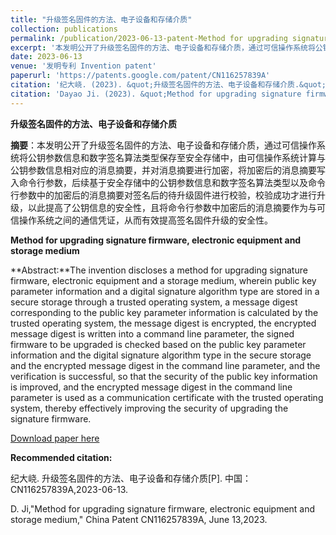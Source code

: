 ```yaml
---
title: "升级签名固件的方法、电子设备和存储介质"
collection: publications
permalink: /publication/2023-06-13-patent-Method for upgrading signature firmware, electronic equipment and storage medium-number-9
excerpt: '本发明公开了升级签名固件的方法、电子设备和存储介质，通过可信操作系统将公钥参数信息和数字签名算法类型保存至安全存储中，由可信操作系统计算与公钥参数信息相对应的消息摘要，并对消息摘要进行加密，将加密后的消息摘要写入命令行参数，后续基于安全存储中的公钥参数信息和数字签名算法类型以及命令行参数中的加密后的消息摘要对签名后的待升级固件进行校验，校验成功才进行升级，以此提高了公钥信息的安全性，且将命令行参数中加密后的消息摘要作为与可信操作系统之间的通信凭证，从而有效提高签名固件升级的安全性.'
date: 2023-06-13
venue: '发明专利 Invention patent'
paperurl: 'https://patents.google.com/patent/CN116257839A'
citation: '纪大峣. (2023). &quot;升级签名固件的方法、电子设备和存储介质.&quot; <i>专利</i>. CN116257839A.'
citation: 'Dayao Ji. (2023). &quot;Method for upgrading signature firmware, electronic equipment and storage medium.&quot; <i>China patent</i>. CN116257839A.'
---
```

**升级签名固件的方法、电子设备和存储介质**

**摘要**：本发明公开了升级签名固件的方法、电子设备和存储介质，通过可信操作系统将公钥参数信息和数字签名算法类型保存至安全存储中，由可信操作系统计算与公钥参数信息相对应的消息摘要，并对消息摘要进行加密，将加密后的消息摘要写入命令行参数，后续基于安全存储中的公钥参数信息和数字签名算法类型以及命令行参数中的加密后的消息摘要对签名后的待升级固件进行校验，校验成功才进行升级，以此提高了公钥信息的安全性，且将命令行参数中加密后的消息摘要作为与可信操作系统之间的通信凭证，从而有效提高签名固件升级的安全性。



**Method for upgrading signature firmware, electronic equipment and storage medium**

**Abstract:**The invention discloses a method for upgrading signature firmware, electronic equipment and a storage medium, wherein public key parameter information and a digital signature algorithm type are stored in a secure storage through a trusted operating system, a message digest corresponding to the public key parameter information is calculated by the trusted operating system, the message digest is encrypted, the encrypted message digest is written into a command line parameter, the signed firmware to be upgraded is checked based on the public key parameter information and the digital signature algorithm type in the secure storage and the encrypted message digest in the command line parameter, and the verification is successful, so that the security of the public key information is improved, and the encrypted message digest in the command line parameter is used as a communication certificate with the trusted operating system, thereby effectively improving the security of upgrading the signature firmware. 



[Download paper here](https://patents.google.com/patent/CN116257839A)



**Recommended citation:** 

纪大峣. 升级签名固件的方法、电子设备和存储介质[P]. 中国：CN116257839A,2023-06-13.

D. Ji,"Method for upgrading signature firmware, electronic equipment and storage medium," China Patent CN116257839A, June 13,2023.




